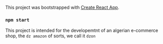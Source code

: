 This project was bootstrapped with [Create React App](https://github.com/facebook/create-react-app).
### `npm start`

This project is intended for the developemtnt of an algerian e-commerce shop, the `dz amazon` of sorts, we call it `dzon`

